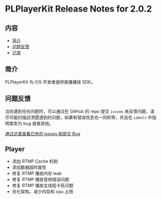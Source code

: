 # PLPlayerKit Release Notes for 2.0.2

## 内容

- [简介](#简介)
- [问题反馈](#问题反馈)
- [记录](#记录)
	
## 简介

PLPlayerKit 为 iOS 开发者提供直播播放 SDK。

## 问题反馈

当你遇到任何问题时，可以通过在 GitHub 的 repo 提交 ```issues``` 来反馈问题，请尽可能的描述清楚遇到的问题，如果有错误信息也一同附带，并且在 ```Labels``` 中指明类型为 bug 或者其他。

[通过这里查看已有的 issues 和提交 Bug](https://github.com/pili-engineering/PLPlayerKit/issues)

## Player

- 添加 RTMP Cache 机制
- 添加数据超时属性
- 修复 RTMP 播放内存 leak
- 修复 RTMP 播放音频错误问题
- 修复 RTMP 播放主线程卡死问题
- 优化架构，减少内存和 cpu 占用